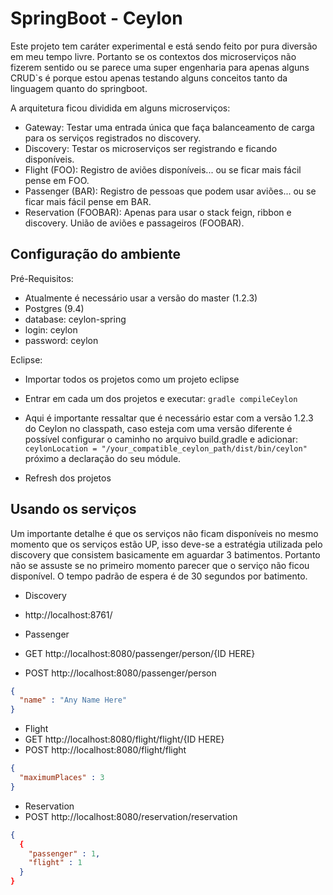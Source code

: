 # SpringBoot - Ceylon

Este projeto tem caráter experimental e está sendo feito por pura diversão em meu tempo livre. Portanto se os contextos dos microserviços não fizerem sentido ou se parece uma super engenharia para apenas alguns CRUD`s é porque estou apenas testando alguns conceitos tanto da linguagem quanto do springboot.

A arquitetura ficou dividida em alguns microserviços:
- Gateway: Testar uma entrada única que faça balanceamento de carga para os serviços registrados no discovery.
- Discovery: Testar os microserviços ser registrando e ficando disponíveis.
- Flight (FOO): Registro de aviões disponíveis... ou se ficar mais fácil pense em FOO.
- Passenger (BAR): Registro de pessoas que podem usar aviões... ou se ficar mais fácil pense em BAR.
- Reservation (FOOBAR): Apenas para usar o stack feign, ribbon e discovery. União de aviões e passageiros (FOOBAR).

## Configuração do ambiente

Pré-Requisitos:
- Atualmente é necessário usar a versão do master (1.2.3)
- Postgres (9.4)
 - database: ceylon-spring 
 - login: ceylon
 - password: ceylon

Eclipse:
- Importar todos os projetos como um projeto eclipse
- Entrar em cada um dos projetos e executar: `gradle compileCeylon`
 - Aqui é importante ressaltar que é necessário estar com a versão 1.2.3 do Ceylon no classpath, caso esteja com uma versão diferente é possível configurar o caminho no arquivo build.gradle e adicionar: `ceylonLocation = "/your_compatible_ceylon_path/dist/bin/ceylon"` próximo a declaração do seu módule.

  
- Refresh dos projetos

## Usando os serviços

Um importante detalhe é que os serviços não ficam disponíveis no mesmo momento que os serviços estão UP, isso deve-se a estratégia utilizada pelo discovery que consistem basicamente em aguardar 3 batimentos. Portanto não se assuste se no primeiro momento parecer que o serviço não ficou disponível. O tempo padrão de espera é de 30 segundos por batimento.

- Discovery
 - http://localhost:8761/
 
- Passenger
 - GET http://localhost:8080/passenger/person/{ID HERE}
 - POST http://localhost:8080/passenger/person
```json
{
  "name" : "Any Name Here"
}
```

- Flight
 - GET http://localhost:8080/flight/flight/{ID HERE} 
 - POST http://localhost:8080/flight/flight
```json
{
  "maximumPlaces" : 3
}
```

- Reservation
 - POST http://localhost:8080/reservation/reservation
```json
{
  {
    "passenger" : 1,
    "flight" : 1
  }
}
```
